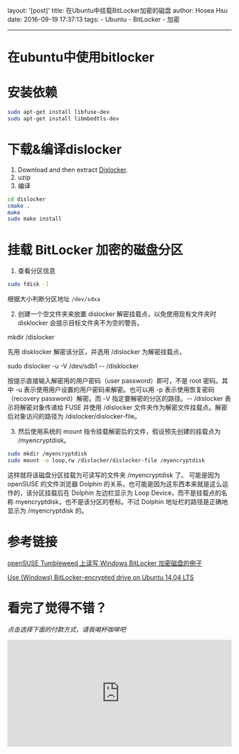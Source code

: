 layout: '[post]'
title: 在Ubuntu中挂载BitLocker加密的磁盘
author: Hosea Hsu
date: 2016-09-19 17:37:13
tags: 
    - Ubuntu
    - BitLocker
    - 加密

---

# 在ubuntu中使用bitlocker

# 安装依赖

```bash
sudo apt-get install libfuse-dev
sudo apt-get install libmbedtls-dev
```

# 下载&编译dislocker

1. Download and then extract [Dislocker](http://www.hsc.fr/ressources/outils/dislocker/download/).
2. uzip
3. 编译

```bash
cd dislocker
cmake .
make
sudo make install
```

# 挂载 BitLocker 加密的磁盘分区

1. 查看分区信息

```bash
sudo fdisk -l
```

根据大小判断分区地址 `/dev/sdxa`

2. 创建一个空文件夹来放置 dislocker 解密挂载点，以免使用现有文件夹时 disklocker 会提示目标文件夹不为空的警告。

mkdir /dislocker

先用 disklocker 解密该分区，并选用 /dislocker 为解密挂载点，

sudo dislocker -u -V /dev/sdb1 -- /disklocker

按提示直接输入解密用的用户密码（user password）即可，不是 root 密码。其中 -u 表示使用用户设置的用户密码来解密。也可以用 -p 表示使用恢复密码（recovery password）解密。而 -V 指定要解密的分区的路径。-- /dislocker 表示将解密对象传递给 FUSE 并使用 /dislocker 文件夹作为解密文件挂载点。解密后对象访问的路径为 /dislocker/dislocker-file。

3. 然后使用系统的 mount 指令挂载解密后的文件，假设预先创建的挂载点为 /myencryptdisk。
```bash
sudo mkdir /myencryptdisk
sudo mount -o loop,rw /dislocker/dislocker-file /myencryptdisk
```

这样就将该磁盘分区挂载为可读写的文件夹 /myencryptdisk 了。
可能是因为 openSUSE 的文件浏览器 Dolphin 的关系，也可能是因为这东西本来就是这么运作的，该分区挂载后在 Dolphin 左边栏显示为 Loop Device，而不是挂载点的名称 myencryptdisk，也不是该分区的卷标。不过 Dolphin 地址栏的路径是正确地显示为 /myencryptdisk 的。


# 参考链接

[
    openSUSE Tumbleweed 上读写 Windows BitLocker 加密磁盘的例子
](http://www.111cn.net/sys/Windows/109813.htm)

[Use (Windows) BitLocker-encrypted drive on Ubuntu 14.04 LTS](http://askubuntu.com/questions/617950/use-windows-bitlocker-encrypted-drive-on-ubuntu-14-04-lts)



# 看完了觉得不错？
*点击选择下面的付款方式，请我喝杯咖啡吧*
<iframe src="http://hosea.xyz/donate2me/?item=easy-select-style" style="overflow-x:hidden;overflow-y:hidden; border:0xp none #fff; min-height:240px; width:100%;"  frameborder="0" scrolling="no"></iframe>

